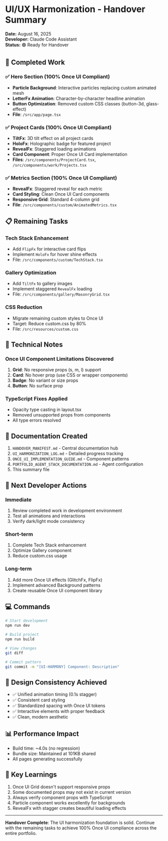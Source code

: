 # UI/UX Harmonization - Handover Summary

**Date:** August 16, 2025  
**Developer:** Claude Code Assistant  
**Status:** 🟢 Ready for Handover

## 🎯 Completed Work

### ✅ Hero Section (100% Once UI Compliant)
- **Particle Background**: Interactive particles replacing custom animated mesh
- **LetterFx Animation**: Character-by-character headline animation
- **Button Optimization**: Removed custom CSS classes (button-3d, glass-effect)
- **File**: `/src/app/page.tsx`

### ✅ Project Cards (100% Once UI Compliant)
- **TiltFx**: 3D tilt effect on all project cards
- **HoloFx**: Holographic badge for featured project
- **RevealFx**: Staggered loading animations
- **Card Component**: Proper Once UI Card implementation
- **Files**: `/src/components/ProjectCard.tsx`, `/src/components/work/Projects.tsx`

### ✅ Metrics Section (100% Once UI Compliant)
- **RevealFx**: Staggered reveal for each metric
- **Card Styling**: Clean Once UI Card components
- **Responsive Grid**: Standard 4-column grid
- **File**: `/src/components/custom/AnimatedMetrics.tsx`

## 📋 Remaining Tasks

### Tech Stack Enhancement
- Add `FlipFx` for interactive card flips
- Implement `HoloFx` for hover shine effects
- File: `/src/components/custom/TechStack.tsx`

### Gallery Optimization
- Add `TiltFx` to gallery images
- Implement staggered `RevealFx` loading
- File: `/src/components/gallery/MasonryGrid.tsx`

### CSS Reduction
- Migrate remaining custom styles to Once UI
- Target: Reduce custom.css by 80%
- File: `/src/resources/custom.css`

## 🔧 Technical Notes

### Once UI Component Limitations Discovered
1. **Grid**: No responsive props (s, m, l) support
2. **Card**: No hover prop (use CSS or wrapper components)
3. **Badge**: No variant or size props
4. **Button**: No surface prop

### TypeScript Fixes Applied
- Opacity type casting in layout.tsx
- Removed unsupported props from components
- All type errors resolved

## 📁 Documentation Created
1. `HANDOVER_MANIFEST.md` - Central documentation hub
2. `UI_HARMONIZATION_LOG.md` - Detailed progress tracking
3. `ONCE_UI_IMPLEMENTATION_GUIDE.md` - Component patterns
4. `PORTFOLIO_AGENT_STACK_DOCUMENTATION.md` - Agent configuration
5. This summary file

## 🚀 Next Developer Actions

### Immediate
1. Review completed work in development environment
2. Test all animations and interactions
3. Verify dark/light mode consistency

### Short-term
1. Complete Tech Stack enhancement
2. Optimize Gallery component
3. Reduce custom.css usage

### Long-term
1. Add more Once UI effects (GlitchFx, FlipFx)
2. Implement advanced Background patterns
3. Create reusable Once UI component library

## 💻 Commands

```bash
# Start development
npm run dev

# Build project
npm run build

# View changes
git diff

# Commit pattern
git commit -m "[UI-HARMONY] Component: Description"
```

## 🎨 Design Consistency Achieved
- ✅ Unified animation timing (0.1s stagger)
- ✅ Consistent card styling
- ✅ Standardized spacing with Once UI tokens
- ✅ Interactive elements with proper feedback
- ✅ Clean, modern aesthetic

## 📊 Performance Impact
- Build time: ~4.0s (no regression)
- Bundle size: Maintained at 101KB shared
- All pages generating successfully

## 🔑 Key Learnings
1. Once UI Grid doesn't support responsive props
2. Some documented props may not exist in current version
3. Always verify component props with TypeScript
4. Particle component works excellently for backgrounds
5. RevealFx with stagger creates beautiful loading effects

---

**Handover Complete**: The UI harmonization foundation is solid. Continue with the remaining tasks to achieve 100% Once UI compliance across the entire portfolio.